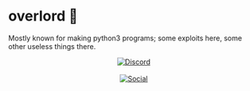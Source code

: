 # overlord 💸

Mostly known for making python3 programs; some exploits here, some other useless things there.


<p align="center">
    <a href="https://discordapp.com/users/812091741535862816">
    <img alt="Discord" src="https://img.shields.io/badge/Discord-overlord%233838-0d1117?style=for-the-badge&logo=discord&logoColor=0d1117&logoWidth=20&labelColor=000'"></a> 
    <br><br>
    <a href="https://github.com/KINGOV3RL0RD/">
    <img alt="Social" src="https://img.shields.io/github/followers/KINGOV3RL0RD?style=for-the-badge&color=0d1117&label=Follow%20Me&logoColor=0d1117&logo=github"></a>  
</p>

</pre>

